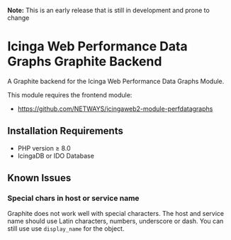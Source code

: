 **Note:** This is an early release that is still in development and prone to change

# Icinga Web Performance Data Graphs Graphite Backend

A Graphite backend for the Icinga Web Performance Data Graphs Module.

This module requires the frontend module:

- https://github.com/NETWAYS/icingaweb2-module-perfdatagraphs

## Installation Requirements

* PHP version ≥ 8.0
* IcingaDB or IDO Database

## Known Issues

### Special chars in host or service name

Graphite does not work well with special characters.
The host and service name should use Latin characters, numbers, underscore or dash.
You can still use use `display_name` for the object.
